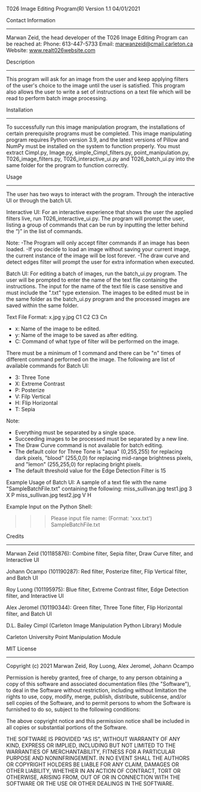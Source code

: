 T026 Image Editing Program(R) Version 1.1 04/01/2021

Contact Information
_________________
Marwan Zeid, the head developer of the T026 Image Editing Program can be reached at:
Phone:		613-447-5733
Email:		marwanzeid@cmail.carleton.ca
Website:	www.realt026website.com	


Description
_________

This program will ask for an image from the user and keep applying filters of the user's choice to the image until the user is satisfied. This program also allows the user to write a set of instructions on a text file which will be read to perform batch image processing. 


Installation
_________

To successfully run this image manipulation program, the installations of certain prerequisite programs must be completed. This image manipulating program requires Python version 3.9, and the latest versions of Pillow and NumPy must be installed on the system to function properly. You must extract Cimpl.py, Image.py, simple_Cimpl_filters.py, point_manipulation.py, T026_image_filters.py, T026_interactive_ui.py and T026_batch_ui.py into the same folder for the program to function correctly.


Usage
_____
The user has two ways to interact with the program. Through the interactive UI or through the batch UI.

Interactive UI:
For an interactive experience that shows the user the applied filters live, run T026_interactive_ui.py. The program will prompt the user, listing a group of commands that can be run by inputting the letter behind the “)” in the list of commands.

Note:
-The Program will only accept filter commands if an image has been loaded.
-If you decide to load an image without saving your current image, the current instance of the image will be lost forever.
-The draw curve and detect edges filter will prompt the user for extra information when executed.
 

Batch UI:
For editing a batch of images, run the batch_ui.py program. The user will be prompted to enter the name of the text file containing the instructions. 
The input for the name of the text file is case sensitive and must include the ".txt" type extension. 
The images to be edited must be in the same folder as the batch_ui.py program and the processed images are saved within the same folder. 
 
Text File Format:
x.jpg y.jpg C1 C2 C3 Cn
 
- x: Name of the image to be edited.
- y: Name of the image to be saved as after editing.
- C: Command of what type of filter will be performed on the image. 

There must be a minimum of 1 command and there can be "n" times of different command performed on the image.
The following are list of available commands for Batch UI:
- 3: Three Tone 
- X: Extreme Contrast
- P: Posterize
- V: Filp Vertical
- H: Flip Horizontal
- T: Sepia
 
Note:
- Everything must be separated by a single space.
- Succeeding images to be processed must be separated by a new line.
- The Draw Curve command is not available for batch editing.
- The default color for Three Tone is "aqua" (0,255,255) for replacing dark pixels, "blood" (255,0,0) for replacing mid-range brightness pixels, and "lemon" (255,255,0) for replacing bright pixels.
- The default threshold value for the Edge Detection Filter is 15
 
Example Usage of Batch UI:
A sample of a text file with the name "SampleBatchFile.txt" containing the following:
miss_sullivan.jpg test1.jpg 3 X P
miss_sullivan.jpg test2.jpg V H
 
Example Input on the Python Shell:
>>> Please input file name: (Format: 'xxx.txt')
>>> SampleBatchFile.txt


Credits
______

Marwan Zeid (101185876):
Combine filter, Sepia filter, Draw Curve filter, and Interactive UI

Johann Ocampo (101190287):
Red filter, Posterize filter, Flip Vertical filter, and Batch UI

Roy Luong (101195975):
Blue filter, Extreme Contrast filter, Edge Detection filter, and Interactive UI

Alex Jeromel (101190344):
Green filter, Three Tone filter, Flip Horizontal filter, and Batch UI

D.L. Bailey
Cimpl (Carleton Image Manipulation Python Library) Module

Carleton University
Point Manipulation Module

MIT License
__________

Copyright (c) 2021 Marwan Zeid, Roy Luong, Alex Jeromel, Johann Ocampo
 
Permission is hereby granted, free of charge, to any person obtaining a copy of this software and associated documentation files (the "Software"), to deal in the Software without restriction, including without limitation the rights to use, copy, modify, merge, publish, distribute, sublicense, and/or sell copies of the Software, and to permit persons to whom the Software is furnished to do so, subject to the following conditions:
 
The above copyright notice and this permission notice shall be included in all copies or substantial portions of the Software.
 
THE SOFTWARE IS PROVIDED "AS IS", WITHOUT WARRANTY OF ANY KIND, EXPRESS OR IMPLIED, INCLUDING BUT NOT LIMITED TO THE WARRANTIES OF MERCHANTABILITY, FITNESS FOR A PARTICULAR PURPOSE AND NONINFRINGEMENT. IN NO EVENT SHALL THE AUTHORS OR COPYRIGHT HOLDERS BE LIABLE FOR ANY CLAIM, DAMAGES OR OTHER LIABILITY, WHETHER IN AN ACTION OF CONTRACT, TORT OR OTHERWISE, ARISING FROM, OUT OF OR IN CONNECTION WITH THE SOFTWARE OR THE USE OR OTHER DEALINGS IN THE SOFTWARE.


